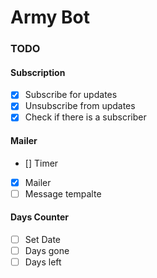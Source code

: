 # Army Bot
### TODO
  #### Subscription
  - [x] Subscribe for updates
  - [x] Unsubscribe from updates
  - [x] Check if there is a subscriber
  #### Mailer
  - [] Timer
  - [x] Mailer
  - [ ] Message tempalte
  #### Days Counter
  - [ ] Set Date
  - [ ] Days gone
  - [ ] Days left
